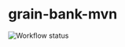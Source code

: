 # grain-bank-mvn
![Workflow status](https://github.com/jakubradziejewski/grain-bank-mvn/actions/workflows/ci.yml/badge.svg)
